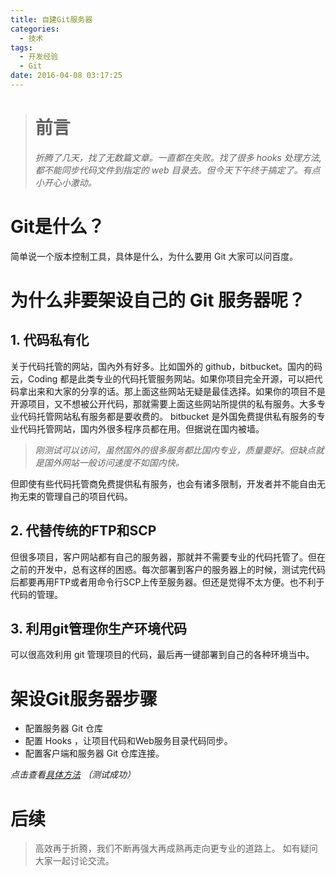 ```yaml
---
title: 自建Git服务器
categories:
  - 技术
tags:
  - 开发经验
  - Git
date: 2016-04-08 03:17:25
---
```

> # 前言
> *折腾了几天，找了无数篇文章。一直都在失败。找了很多 hooks 处理方法, 都不能同步代码文件到指定的 web 目录去。但今天下午终于搞定了。有点小开心小激动。*

# Git是什么？
简单说一个版本控制工具，具体是什么，为什么要用 Git 大家可以问百度。
# 为什么非要架设自己的 Git 服务器呢？
## 1. 代码私有化 ##
关于代码托管的网站，国內外有好多。比如国外的 github，bitbucket。国内的码云，Coding 都是此类专业的代码托管服务网站。如果你项目完全开源，可以把代码拿出来和大家的分享的话。那上面这些网站无疑是最佳选择。如果你的项目不是开源项目，又不想被公开代码，那就需要上面这些网站所提供的私有服务。大多专业代码托管网站私有服务都是要收费的。
bitbucket 是外国免费提供私有服务的专业代码托管网站，国内外很多程序员都在用。但据说在国内被墙。
> *刚测试可以访问，虽然国外的很多服务都比国内专业，质量要好。但缺点就是国外网站一般访问速度不如国内快。*

但即使有些代码托管商免费提供私有服务，也会有诸多限制，开发者并不能自由无拘无束的管理自己的项目代码。

## 2. 代替传统的FTP和SCP  ##
但很多项目，客户网站都有自己的服务器，那就并不需要专业的代码托管了。但在之前的开发中，总有这样的困惑。每次部署到客户的服务器上的时候，测试完代码后都要再用FTP或者用命令行SCP上传至服务器。但还是觉得不太方便。也不利于代码的管理。

## 3. 利用git管理你生产环境代码 ##
可以很高效利用 git 管理项目的代码，最后再一键部署到自己的各种环境当中。

# 架设Git服务器步骤
* 配置服务器 Git 仓库
* 配置 Hooks ，让项目代码和Web服务目录代码同步。
* 配置客户端和服务器 Git 仓库连接。

*点击查看[具体方法](http://blog.newbmiao.com/2014/12/28/build-your-git-server-on-linux.html) （测试成功）*

# 后续
> 高效再于折腾，我们不断再强大再成熟再走向更专业的道路上。
> 如有疑问大家一起讨论交流。
